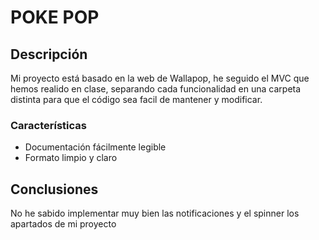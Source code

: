 # POKE POP

## Descripción
Mi proyecto está basado en la web de Wallapop, he seguido el MVC que hemos realido en clase, separando cada funcionalidad en una carpeta distinta para que el código sea facil de mantener y modificar.

### Características
- Documentación fácilmente legible
- Formato limpio y claro

## Conclusiones
No he sabido implementar muy bien las notificaciones y el spinner los apartados de mi proyecto


